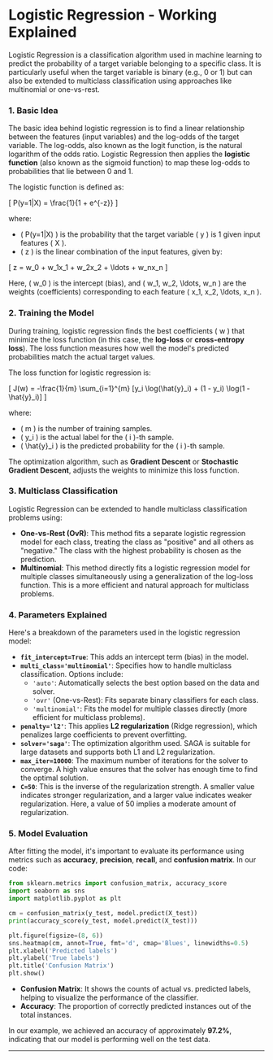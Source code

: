 
# Logistic Regression - Working Explained

Logistic Regression is a classification algorithm used in machine learning to predict the probability of a target variable belonging to a specific class. It is particularly useful when the target variable is binary (e.g., 0 or 1) but can also be extended to multiclass classification using approaches like multinomial or one-vs-rest.

### 1. **Basic Idea**

The basic idea behind logistic regression is to find a linear relationship between the features (input variables) and the log-odds of the target variable. The log-odds, also known as the logit function, is the natural logarithm of the odds ratio. Logistic Regression then applies the **logistic function** (also known as the sigmoid function) to map these log-odds to probabilities that lie between 0 and 1.

The logistic function is defined as:

\[
P(y=1|X) = \frac{1}{1 + e^{-z}}
\]

where:

- \( P(y=1|X) \) is the probability that the target variable \( y \) is 1 given input features \( X \).
- \( z \) is the linear combination of the input features, given by:

\[
z = w_0 + w_1x_1 + w_2x_2 + \ldots + w_nx_n
\]

Here, \( w_0 \) is the intercept (bias), and \( w_1, w_2, \ldots, w_n \) are the weights (coefficients) corresponding to each feature \( x_1, x_2, \ldots, x_n \).

### 2. **Training the Model**

During training, logistic regression finds the best coefficients \( w \) that minimize the loss function (in this case, the **log-loss** or **cross-entropy loss**). The loss function measures how well the model's predicted probabilities match the actual target values.

The loss function for logistic regression is:

\[
J(w) = -\frac{1}{m} \sum_{i=1}^{m} [y_i \log(\hat{y}_i) + (1 - y_i) \log(1 - \hat{y}_i)]
\]

where:

- \( m \) is the number of training samples.
- \( y_i \) is the actual label for the \( i \)-th sample.
- \( \hat{y}_i \) is the predicted probability for the \( i \)-th sample.

The optimization algorithm, such as **Gradient Descent** or **Stochastic Gradient Descent**, adjusts the weights to minimize this loss function.

### 3. **Multiclass Classification**

Logistic Regression can be extended to handle multiclass classification problems using:

- **One-vs-Rest (OvR)**: This method fits a separate logistic regression model for each class, treating the class as "positive" and all others as "negative." The class with the highest probability is chosen as the prediction.
- **Multinomial**: This method directly fits a logistic regression model for multiple classes simultaneously using a generalization of the log-loss function. This is a more efficient and natural approach for multiclass problems.

### 4. **Parameters Explained**

Here's a breakdown of the parameters used in the logistic regression model:

- **`fit_intercept=True`**: This adds an intercept term (bias) in the model.
- **`multi_class='multinomial'`**: Specifies how to handle multiclass classification. Options include:
  - `'auto'`: Automatically selects the best option based on the data and solver.
  - `'ovr'` (One-vs-Rest): Fits separate binary classifiers for each class.
  - `'multinomial'`: Fits the model for multiple classes directly (more efficient for multiclass problems).
- **`penalty='l2'`**: This applies **L2 regularization** (Ridge regression), which penalizes large coefficients to prevent overfitting.
- **`solver='saga'`**: The optimization algorithm used. SAGA is suitable for large datasets and supports both L1 and L2 regularization.
- **`max_iter=10000`**: The maximum number of iterations for the solver to converge. A high value ensures that the solver has enough time to find the optimal solution.
- **`C=50`**: This is the inverse of the regularization strength. A smaller value indicates stronger regularization, and a larger value indicates weaker regularization. Here, a value of 50 implies a moderate amount of regularization.

### 5. **Model Evaluation**

After fitting the model, it's important to evaluate its performance using metrics such as **accuracy**, **precision**, **recall**, and **confusion matrix**. In our code:

```python
from sklearn.metrics import confusion_matrix, accuracy_score
import seaborn as sns
import matplotlib.pyplot as plt

cm = confusion_matrix(y_test, model.predict(X_test))
print(accuracy_score(y_test, model.predict(X_test)))

plt.figure(figsize=(8, 6))
sns.heatmap(cm, annot=True, fmt='d', cmap='Blues', linewidths=0.5)
plt.xlabel('Predicted labels')
plt.ylabel('True labels')
plt.title('Confusion Matrix')
plt.show()
```

- **Confusion Matrix**: It shows the counts of actual vs. predicted labels, helping to visualize the performance of the classifier.
- **Accuracy**: The proportion of correctly predicted instances out of the total instances.

In our example, we achieved an accuracy of approximately **97.2%**, indicating that our model is performing well on the test data.

---

